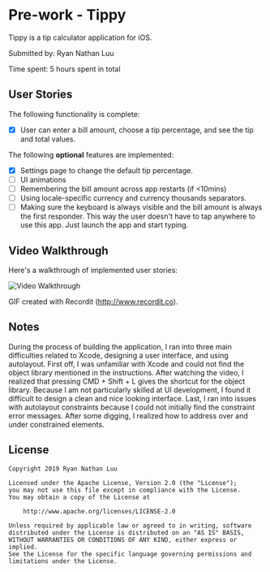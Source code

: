 # Pre-work - Tippy

Tippy is a tip calculator application for iOS.

Submitted by: Ryan Nathan Luu

Time spent: 5 hours spent in total

## User Stories

The following functionality is complete:

* [x] User can enter a bill amount, choose a tip percentage, and see the tip and total values.

The following **optional** features are implemented:
* [x] Settings page to change the default tip percentage.
* [ ] UI animations
* [ ] Remembering the bill amount across app restarts (if <10mins)
* [ ] Using locale-specific currency and currency thousands separators.
* [ ] Making sure the keyboard is always visible and the bill amount is always the first responder. This way the user doesn't have to tap anywhere to use this app. Just launch the app and start typing.

## Video Walkthrough 

Here's a walkthrough of implemented user stories:

<img src='http://g.recordit.co/Bdo4WEHL39.gif' title='Video Walkthrough' width='' alt='Video Walkthrough' />

GIF created with Recordit (http://www.recordit.co).

## Notes

During the process of building the application, I ran into three main difficulties related to Xcode, designing a user interface, and using autolayout. First off, I was unfamiliar with Xcode and could not find the object library mentioned in the instructions. After watching the video, I realized that pressing CMD + Shift + L gives the shortcut for the object library. Because I am not particularly skilled at UI development, I found it difficult to design a clean and nice looking interface. Last, I ran into issues with autolayout constraints because I could not initially find the constraint error messages. After some digging, I realized how to address over and under constrained elements.

## License

    Copyright 2019 Ryan Nathan Luu

    Licensed under the Apache License, Version 2.0 (the "License");
    you may not use this file except in compliance with the License.
    You may obtain a copy of the License at

        http://www.apache.org/licenses/LICENSE-2.0

    Unless required by applicable law or agreed to in writing, software
    distributed under the License is distributed on an "AS IS" BASIS,
    WITHOUT WARRANTIES OR CONDITIONS OF ANY KIND, either express or implied.
    See the License for the specific language governing permissions and
    limitations under the License.

